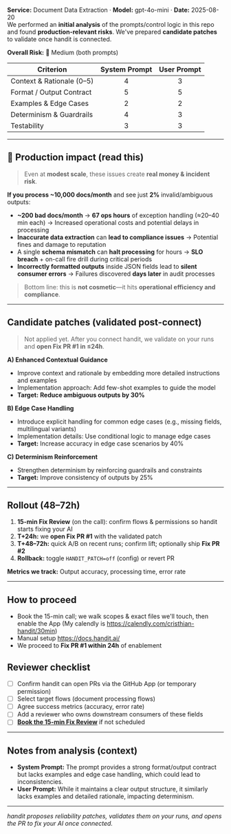 **Service:** Document Data Extraction · **Model:** gpt-4o-mini · **Date:** 2025-08-20  
We performed an **initial analysis** of the prompts/control logic in this repo and found **production-relevant risks**. We've prepared **candidate patches** to validate once handit is connected.

**Overall Risk:** 🔶 Medium (both prompts)

| Criterion                 | System Prompt | User Prompt |
| ------------------------- | :-----------: | :---------: |
| Context & Rationale (0–5) |       4       |      3      |
| Format / Output Contract  |       5       |      5      |
| Examples & Edge Cases     |       2       |      2      |
| Determinism & Guardrails  |       4       |      3      |
| Testability               |       3       |      3      |

---

## 🚨 Production impact (read this)

> Even at **modest scale**, these issues create **real money & incident risk**.

**If you process ~10,000 docs/month** and see just **2%** invalid/ambiguous outputs:

* **~200 bad docs/month** → **67 ops hours** of exception handling (≈20–40 min each)
  → Increased operational costs and potential delays in processing
* **Inaccurate data extraction** can **lead to compliance issues**
  → Potential fines and damage to reputation
* A single **schema mismatch** can **halt processing** for hours
  → **SLO breach** + on-call fire drill during critical periods
* **Incorrectly formatted outputs** inside JSON fields lead to **silent consumer errors**
  → Failures discovered **days later** in audit processes

> Bottom line: this is **not cosmetic**—it hits **operational efficiency and compliance**.

---

## Candidate patches (validated post-connect)

> Not applied yet. After you connect handit, we validate on your runs and **open Fix PR #1 in ≤24h**.

**A) Enhanced Contextual Guidance**

* Improve context and rationale by embedding more detailed instructions and examples
* Implementation approach: Add few-shot examples to guide the model
* **Target:** **Reduce ambiguous outputs by 30%**

**B) Edge Case Handling**

* Introduce explicit handling for common edge cases (e.g., missing fields, multilingual variants)
* Implementation details: Use conditional logic to manage edge cases
* **Target:** Increase accuracy in edge case scenarios by 40%

**C) Determinism Reinforcement**

* Strengthen determinism by reinforcing guardrails and constraints
* **Target:** Improve consistency of outputs by 25%

---

## Rollout (48–72h)

1. **15-min Fix Review** (on the call): confirm flows & permissions so handit starts fixing your AI
2. **T+24h:** we **open Fix PR #1** with the validated patch
3. **T+48–72h:** quick A/B on recent runs; confirm lift; optionally ship **Fix PR #2**
4. **Rollback:** toggle `HANDIT_PATCH=off` (config) or revert PR

**Metrics we track:** Output accuracy, processing time, error rate

---

## How to proceed

* Book the 15-min call; we walk scopes & exact files we'll touch, then enable the App (My calendly is https://calendly.com/cristhian-handit/30min)
* Manual setup https://docs.handit.ai/
* We proceed to **Fix PR #1 within 24h** of enablement

## Reviewer checklist

* [ ] Confirm handit can open PRs via the GitHub App (or temporary permission)
* [ ] Select target flows (document processing flows)
* [ ] Agree success metrics (accuracy, error rate)
* [ ] Add a reviewer who owns downstream consumers of these fields
* [ ] **[Book the 15-min Fix Review](https://calendly.com/cristhian-handit/30min)** if not scheduled

---

## Notes from analysis (context)

* **System Prompt:** The prompt provides a strong format/output contract but lacks examples and edge case handling, which could lead to inconsistencies.
* **User Prompt:** While it maintains a clear output structure, it similarly lacks examples and detailed rationale, impacting determinism.

---

*handit proposes reliability patches, validates them on your runs, and opens the PR to fix your AI once connected.*